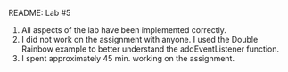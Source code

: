README: Lab #5

1. All aspects of the lab have been implemented correctly.  
2. I did not work on the assignment with anyone. I used the Double Rainbow example
to better understand the addEventListener function.
3. I spent approximately 45 min. working on the assignment.
